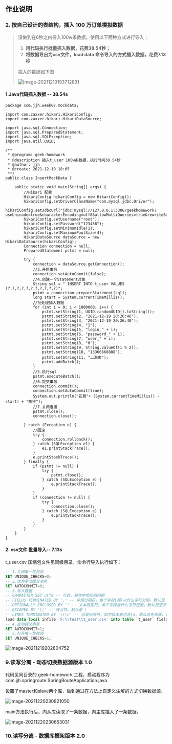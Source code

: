 ## 作业说明

### 2. 按自己设计的表结构，插入 100 万订单模拟数据

>没做到在6秒之内导入100w条数据，使用以下两种方式进行导入：
>
>1. **用代码执行批量插入数据，花费38.54秒；**
>2. **将数据导出为csv文件，load data 命令导入的方式插入数据，花费7.13秒**
>
>插入的数据如下图
>
>![image-20211219193712891](https://cdn.jsdelivr.net/gh/jianhaojiang/PicGoBed/img/image-20211219193712891.png)

#### 1.Java代码插入数据 -- 38.54s

```
package com.jjh.week07.mockdata;

import com.zaxxer.hikari.HikariConfig;
import com.zaxxer.hikari.HikariDataSource;

import java.sql.Connection;
import java.sql.PreparedStatement;
import java.sql.SQLException;
import java.util.UUID;

/**
 * @program: geek-homework
 * @description 插入t_user 100w条数据，执行时间38.54秒
 * @author: jjh
 * @create: 2021-12-19 18:05
 **/
public class InsertMockData {

    public static void main(String[] args) {
        //Hikari 配置
        HikariConfig hikariConfig = new HikariConfig();
        hikariConfig.setDriverClassName("com.mysql.jdbc.Driver");
        hikariConfig.setJdbcUrl("jdbc:mysql://127.0.0.1:3306/geekhomework?useUnicode=true&characterEncoding=utf8&allowMultiQueries=true&rewriteBatchedStatements=true");
        hikariConfig.setUsername("root");
        hikariConfig.setPassword("123456");
        hikariConfig.setMinimumIdle(1);
        hikariConfig.setMaximumPoolSize(4);
        HikariDataSource dataSource = new HikariDataSource(hikariConfig);
        Connection connection = null;
        PreparedStatement pstmt = null;

        try {
            connection = dataSource.getConnection();
            //3.开启事务
            connection.setAutoCommit(false);
            //4.创建一个Statement对象
            String sql = " INSERT INTO t_user VALUES (?,?,?,?,?,?,?,?,?,?,?)";
            pstmt = connection.prepareStatement(sql);
            long start = System.currentTimeMillis();
            //批处理插入数据
            for (int i = 0; i < 1000000; i++) {
                pstmt.setString(1, UUID.randomUUID().toString());
                pstmt.setString(2, "2021-12-19 20:26:40");
                pstmt.setString(3, "2021-12-19 20:26:40");
                pstmt.setString(4, "1");
                pstmt.setString(5, "login_" + i);
                pstmt.setString(6, "password_" + i);
                pstmt.setString(7, "user_" + i);
                pstmt.setString(8, "0");
                pstmt.setString(9, String.valueOf(i % 2));
                pstmt.setString(10, "13366668888");
                pstmt.setString(11, "上海市");
                pstmt.addBatch();
            }
            //5.执行sql
            pstmt.executeBatch();
            //6.提交事务
            connection.commit();
            connection.setAutoCommit(true);
            System.out.println("花费"+ (System.currentTimeMillis() - start) + "毫秒");
            //7.关闭连接
            pstmt.close();
            connection.close();

        } catch (Exception e) {
            //回滚
            try {
                connection.rollback();
            } catch (SQLException e1) {
                e1.printStackTrace();
            }
            e.printStackTrace();
        } finally {
            if (pstmt != null) {
                try {
                    pstmt.close();
                } catch (SQLException e) {
                    e.printStackTrace();
                }
            }
            if (connection != null) {
                try {
                    connection.close();
                } catch (SQLException e) {
                    e.printStackTrace();
                }
            }
        }
    }
}
```

#### 2. csv文件 批量导入-- 7.13s

t_user.csv 压缩包文件见同级目录，命令行导入执行如下：

```sql
-- 1.关闭唯一性校验
SET UNIQUE_CHECKS=0;
-- 2.改为手动提交事务
SET AUTOCOMMIT=0;
-- 3.导入数据
-- CHARACTER SET utf8 -- 可选，避免中文乱码问题
-- FIELDS TERMINATED BY ',' -- 字段分隔符，每个字段(列)以什么字符分隔，默认是 \t
-- OPTIONALLY ENCLOSED BY '' -- 文本限定符，每个字段被什么字符包围，默认是空字符
-- ESCAPED BY '\\' -- 转义符，默认是 \
-- LINES TERMINATED BY '\r\n' -- 记录分隔符，如字段本身也含\n，那么应先去除，否则load data 
load data local infile 'F:\\test\\t_user.csv' into table `t_user` fields terminated by ',' OPTIONALLY ENCLOSED BY '"' lines  terminated by '\r\n';
-- 4.自动提交事务
SET AUTOCOMMIT=1;
-- 5.打开唯一性校验
SET UNIQUE_CHECKS=1;
```

![image-20211219202804752](https://cdn.jsdelivr.net/gh/jianhaojiang/PicGoBed/img/image-20211219202804752.png)



### 9.读写分离 - 动态切换数据源版本 1.0

代码见同目录的 geek-homework 工程，启动程序为 com.jjh.springroute.SpringRouteApplication.java

设置了master和slave两个库，做到通过在方法上自定义注解的方式切换数据源。

![image-20211220230821050](C:\Users\jjh\AppData\Roaming\Typora\typora-user-images\image-20211220230821050.png)

main方法执行后，向从库读取了一条数据，向主库插入了一条数据。

![image-20211220230653031](https://cdn.jsdelivr.net/gh/jianhaojiang/PicGoBed/img/image-20211220230653031.png)



### 10.读写分离 - 数据库框架版本 2.0

